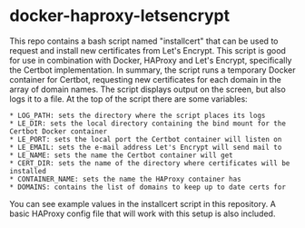 # docker-haproxy-letsencrypt

This repo contains a bash script named "installcert" that can be used to request and install new certificates from Let's Encrypt. This script is good for use in combination with Docker, HAProxy and Let's Encrypt, specifically the Certbot implementation. In summary, the script runs a temporary Docker container for Certbot, requesting new certificates for each domain in the array of domain names. The script displays output on the screen, but also logs it to a file. At the top of the script there are some variables:  
```
* LOG_PATH: sets the directory where the script places its logs  
* LE_DIR: sets the local directory containing the bind mount for the Certbot Docker container  
* LE_PORT: sets the local port the Certbot container will listen on  
* LE_EMAIL: sets the e-mail address Let's Encrypt will send mail to  
* LE_NAME: sets the name the Certbot container will get  
* CERT_DIR: sets the name of the directory where certificates will be installed  
* CONTAINER_NAME: sets the name the HAProxy container has  
* DOMAINS: contains the list of domains to keep up to date certs for
```
  
You can see example values in the installcert script in this repository. A basic HAProxy config file that will work with this setup is also included.  
